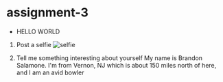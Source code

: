 # assignment-3

* HELLO WORLD


1. Post a selfie
![selfie](https://user-images.githubusercontent.com/31484781/35526491-7d53c15a-051f-11e8-8d3a-cdfa27995629.jpg)

2. Tell me something interesting about yourself
My name is Brandon Salamone. I'm from Vernon, NJ which is about 150 miles north of here, and I am an avid bowler
